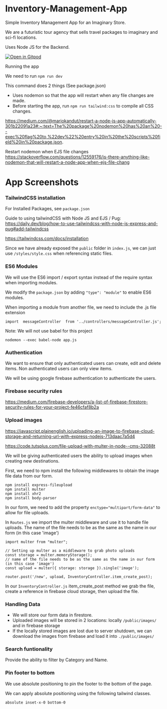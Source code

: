 # Inventory-Management-App
Simple Inventory Management App for an Imaginary Store. 

We are a futuristic tour agency that sells travel packages to imaginary and sci-fi locations. 

Uses Node JS for the Backend. 

[![Open in Gitpod](https://gitpod.io/button/open-in-gitpod.svg)](https://gitpod.io/#github.com/yxuan1996/Inventory-Management-App)

Running the app

We need to run `npm run dev`

This command does 2 things (See package.json)
- Uses nodemon so that the app will restart when any file changes are made. 
- Before starting the app, run `npm run tailwind:css` to compile all CSS changes. 

https://medium.com/@mariokandut/restart-a-node-js-app-automatically-301b22091a23#:~:text=The%20package%20nodemon%20has%20an%20--exec%20flag%20to,%22dev%22%20entry%20in%20the%20scripts%20field%20in%20package.json.

Restart nodemon when EJS file changes
https://stackoverflow.com/questions/12559176/is-there-anything-like-nodemon-that-will-restart-a-node-app-when-ejs-file-chang

# App Screenshots

### TailwindCSS installation

For Installed Packages, see `package.json`

Guide to using tailwindCSS with Node JS and EJS / Pug: https://daily.dev/blog/how-to-use-tailwindcss-with-node-js-express-and-pug#add-tailwindcss

https://tailwindcss.com/docs/installation 

Since we have already exposed the `public` folder in `index.js`, we can just use `/styles/style.css` when referencing static files.

### ES6 Modules
We will use the ES6 import / export syntax instead of the require syntax when importing modules. 

We modify the `package.json` by adding `"type": "module"` to enable ES6 modules.

When importing a module from another file, we need to include the .js file extension
```JS
import  messageController  from '../controllers/messageController.js';
```

Note: We will not use babel for this project
```
nodemon --exec babel-node app.js
```

### Authentication
We want to ensure that only authenticated users can create, edit and delete items. Non authenticated users can only view items. 

We will be using google firebase authentication to authenticate the users. 

### Firebase security rules
https://medium.com/firebase-developers/a-list-of-firebase-firestore-security-rules-for-your-project-fe46cfaf8b2a

### Upload images
https://javascript.plainenglish.io/uploading-an-image-to-firebase-cloud-storage-and-returning-url-with-express-nodejs-713daac7a5d4

https://code.tutsplus.com/file-upload-with-multer-in-node--cms-32088t

We will be giving authenticated users the ability to upload images when creating new destinations. 

First, we need to npm install the following middlewares to obtain the image file data from our form. 
```
npm install express-fileupload
npm install multer
npm install xhr2
npm install body-parser
```

In our form, we need to add the property `enctype="multipart/form-data"` to allow for file uploads. 

In `Routes.js` we import the multer middleware and use it to handle file uploads. The name of the file needs to be as the same as the name in our form (in this case 'image')
```JS
import multer from "multer";

// Setting up multer as a middleware to grab photo uploads
const storage = multer.memoryStorage();
// name of the file needs to be as the same as the name in our form (in this case 'image')
const upload = multer({ storage: storage }).single('image');

router.post('/new', upload, InventoryController.item_create_post);
```

In our `InventoryController.js` item_create_post method we grab the file, create a reference in firebase cloud storage, then upload the file. 

### Handling Data
- We will store our form data in firestore. 
- Uploaded images will be stored in 2 locations: locally `/public/images/` and in firebase storage
- If the locally stored images are lost due to server shutdown, we can download the images from firebase and load it into `./public/images/`

### Search funtionality
Provide the ability to filter by Category and Name. 

### Pin footer to bottom
We use absolute positioning to pin the footer to the bottom of the page. 

We can apply absolute positioning using the following tailwind classes. 
```
absolute inset-x-0 bottom-0
```





